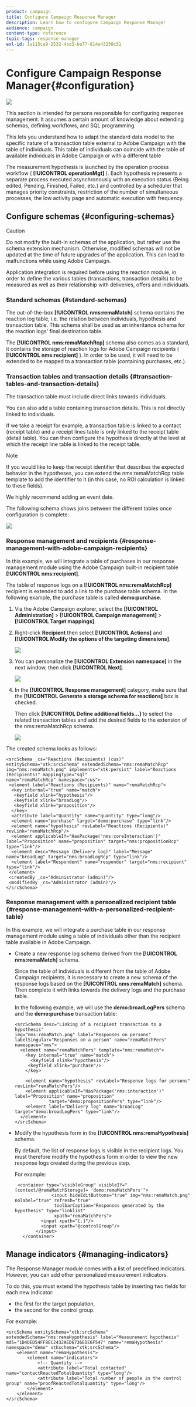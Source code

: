 ```yaml
---
product: campaign
title: Configure Campaign Response Manager
description: Learn how to configure Campaign Response Manager
audience: campaign
content-type: reference
topic-tags: response-manager
exl-id: 1a115ca9-2532-4bd3-be77-814e43250c51
---
```

# Configure Campaign Response Manager{#configuration}

![](assets/do-not-localize/v7-only.svg)

This section is intended for persons responsible for configuring response management. It assumes a certain amount of knowledge about extending schemas, defining workflows, and SQL programming.

This lets you understand how to adapt the standard data model to the specific nature of a transaction table external to Adobe Campaign with the table of individuals. This table of individuals can coincide with the table of available individuals in Adobe Campaign or with a different table

The measurement hypothesis is launched by the operation process workflow ( **[!UICONTROL operationMgt]** ). Each hypothesis represents a separate process executed asynchronously with an execution status (Being edited, Pending, Finished, Failed, etc.) and controlled by a scheduler that manages priority constraints, restriction of the number of simultaneous processes, the low activity page and automatic execution with frequency.

## Configure schemas {#configuring-schemas}

>[!CAUTION]
>
>Do not modify the built-in schemas of the application, but rather use the schema extension mechanism. Otherwise, modified schemas will not be updated at the time of future upgrades of the application. This can lead to malfunctions while using Adobe Campaign.

Application integration is required before using the reaction module, in order to define the various tables (transactions, transaction details) to be measured as well as their relationship with deliveries, offers and individuals.

### Standard schemas {#standard-schemas}

The out-of-the-box **[!UICONTROL nms:remaMatch]** schema contains the reaction log table, i.e. the relation between individuals, hypothesis and transaction table. This schema shall be used as an inheritance schema for the reaction logs' final destination table.

The **[!UICONTROL nms:remaMatchRcp]** schema also comes as a standard, it contains the storage of reaction logs for Adobe Campaign recipients ( **[!UICONTROL nms:recipient]** ). In order to be used, it will need to be extended to be mapped to a transaction table (containing purchases, etc.).

### Transaction tables and transaction details {#transaction-tables-and-transaction-details}

The transaction table must include direct links towards individuals.

You can also add a table containing transaction details. This is not directly linked to individuals.

If we take a receipt for example, a transaction table is linked to a contact (receipt table) and a receipt lines table is only linked to the receipt table (detail table). You can then configure the hypothesis directly at the level at which the receipt line table is linked to the receipt table.

>[!NOTE]
>
>If you would like to keep the receipt identifier that describes the expected behavior in the hypotheses, you can extend the nms:remaMatchRcp table template to add the identifier to it (in this case, no ROI calculation is linked to these fields).

We highly recommend adding an event date.

The following schema shows joins between the different tables once configuration is complete:

![](assets/response_data_model.png)

### Response management and recipients {#response-management-with-adobe-campaign-recipients}

In this example, we will integrate a table of purchases in our response management module using the Adobe Campaign built-in recipient table **[!UICONTROL nms:recipient]**.

The table of response logs on a **[!UICONTROL nms:remaMatchRcp]** recipient is extended to add a link to the purchase table schema. In the following example, the purchase table is called **demo:purchase**.

1. Via the Adobe Campaign explorer, select the **[!UICONTROL Administration]** > **[!UICONTROL Campaign management]** > **[!UICONTROL Target mappings]**.
1. Right-click **Recipient** then select **[!UICONTROL Actions]** and **[!UICONTROL Modify the options of the targeting dimensions]**.

   ![](assets/delivery_mapping1.png)

1. You can personalize the **[!UICONTROL Extension namespace]** in the next window, then click **[!UICONTROL Next]**.

   ![](assets/delivery_mapping2.png)

1. In the **[!UICONTROL Response management]** category, make sure that the **[!UICONTROL Generate a storage schema for reactions]** box is checked.

   Then click **[!UICONTROL Define additional fields...]** to select the related transaction tables and add the desired fields to the extension of the nms:remaMatchRcp schema.

   ![](assets/delivery_mapping3.png)

The created schema looks as follows:

```
<srcSchema _cs="Reactions (Recipients) (cus)" entitySchema="xtk:srcSchema" extendedSchema="nms:remaMatchRcp" 
img="nms:remaMatch.png" implements="xtk:persist" label="Reactions (Recipients)" mappingType="sql"
name="remaMatchRcp" namespace="cus">  
 <element label="Reactions (Recipients)" name="remaMatchRcp">    
  <key internal="true" name="match">      
   <keyfield xlink="hypothesis"/>      
   <keyfield xlink="broadLog"/>      
   <keyfield xlink="proposition"/>    
  </key>    
  <attribute label="Quantity" name="quantity" type="long"/>    
  <element name="purchase" target="demo:purchase" type="link"/>    
  <element name="hypothesis" revLabel="Reactions (Recipients)" revLink="remaMatchRcp"/>    
  <element applicableIf="HasPackage('nms:coreInteraction')" label="Proposition" name="proposition" target="nms:propositionRcp" type="link"/>   
  <element desc="Message (Delivery log)" label="Message" name="broadLog" target="nms:broadLogRcp" type="link"/>    
  <element label="Respondent" name="responder" target="nms:recipient" type="link"/>  
 </element>  
 <createdBy _cs="Administrator (admin)"/>  
 <modifiedBy _cs="Administrator (admin)"/>
</srcSchema>
```

### Response management with a personalized recipient table {#response-management-with-a-personalized-recipient-table}

In this example, we will integrate a purchase table in our response management module using a table of individuals other than the recipient table available in Adobe Campaign.

* Create a new response log schema derived from the **[!UICONTROL nms:remaMatch]** schema.

  Since the table of individuals is different from the table of Adobe Campaign recipients, it is necessary to create a new schema of the response logs based on the **[!UICONTROL nms:remaMatch]** schema. Then complete it with links towards the delivery logs and the purchase table.

  In the following example, we will use the **demo:broadLogPers** schema and the **demo:purchase** transaction table:

  ```
  <srcSchema desc="Linking of a recipient transaction to a hypothesis"    
  img="nms:remaMatch.png" label="Responses on persons" labelSingular="Responses on a person" name="remaMatchPers" namespace="nms">
    <element name="remaMatchPers" template="nms:remaMatch">
      <key internal="true" name="match">
        <keyfield xlink="hypothesis"/>
       <keyfield xlink="purchase"/>
      </key>
  
      <element name="hypothesis" revLabel="Response logs for persons" revLink="remaMatchPers"/>
      <element applicableIf="HasPackage('nms:interaction')" label="Proposition" name="proposition"
               target="demo:propositionPers" type="link"/>
      <element label="Delivery log" name="broadLog" target="demo:broadLogPers" type="link"/>
    </element>
  </srcSchema>
  ```

* Modify the hypothesis form in the **[!UICONTROL nms:remaHypothesis]** schema.

  By default, the list of response logs is visible in the recipient logs. You must therefore modify the hypothesis form in order to view the new response logs created during the previous step.

  For example:

  ```
   <container type="visibleGroup" visibleIf="[context/@remaMatchStorage]= 'demo:remaMatchPers'">
                <input hideEditButtons="true" img="nms:remaMatch.png" nolabel="true" refresh="true"
                 toolbarCaption="Responses generated by the hypothesis" type="linklist"
                 xpath="remaMatchPers">
            <input xpath="[.]"/>
            <input xpath="@controlGroup"/>
          </input>
     </container> 
  ```

## Manage indicators {#managing-indicators}

The Response Manager module comes with a list of predefined indicators. However, you can add other personalized measurement indicators.

To do this, you must extend the hypothesis table by inserting two fields for each new indicator:

* the first for the target population,
* the second for the control group.

For example:

```
<srcSchema entitySchema="xtk:srcSchema" extendedSchema="nms:remaHypothesis" label="Measurement hypothesis" 
md5="1D4DED54FF8EC2432AED6736EDE6F547" name="remaHypothesis" namespace="demo" xtkschema="xtk:srcSchema">  
    <element name="remaHypothesis">    
        <element name="indicators">      
            <!-- Quantity -->      
            <attribute label="Total contacted" name="contactReactedTotalQuantity" type="long"/>
            <attribute label="Total number of people in the control group" name="proofReactedTotalquantity" type="long"/> 
        </element> 
    </element>
</srcSchema>
```
